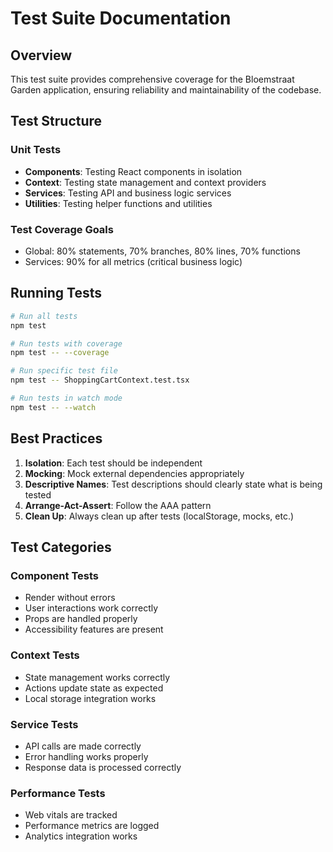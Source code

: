 # Test Suite Documentation

## Overview
This test suite provides comprehensive coverage for the Bloemstraat Garden application, ensuring reliability and maintainability of the codebase.

## Test Structure

### Unit Tests
- **Components**: Testing React components in isolation
- **Context**: Testing state management and context providers
- **Services**: Testing API and business logic services
- **Utilities**: Testing helper functions and utilities

### Test Coverage Goals
- Global: 80% statements, 70% branches, 80% lines, 70% functions
- Services: 90% for all metrics (critical business logic)

## Running Tests

```bash
# Run all tests
npm test

# Run tests with coverage
npm test -- --coverage

# Run specific test file
npm test -- ShoppingCartContext.test.tsx

# Run tests in watch mode
npm test -- --watch
```

## Best Practices

1. **Isolation**: Each test should be independent
2. **Mocking**: Mock external dependencies appropriately
3. **Descriptive Names**: Test descriptions should clearly state what is being tested
4. **Arrange-Act-Assert**: Follow the AAA pattern
5. **Clean Up**: Always clean up after tests (localStorage, mocks, etc.)

## Test Categories

### Component Tests
- Render without errors
- User interactions work correctly
- Props are handled properly
- Accessibility features are present

### Context Tests
- State management works correctly
- Actions update state as expected
- Local storage integration works

### Service Tests
- API calls are made correctly
- Error handling works properly
- Response data is processed correctly

### Performance Tests
- Web vitals are tracked
- Performance metrics are logged
- Analytics integration works